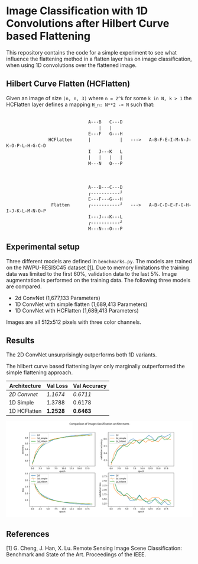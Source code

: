 # Image Classification with 1D Convolutions after Hilbert Curve based Flattening

This repository contains the code for a simple experiment to see what influence the flattening method in a flatten layer 
has on image classification, when using 1D convolutions over the flattened image. 

## Hilbert Curve Flatten (HCFlatten)

Given an image of size `(n, n, 3)` where `n = 2^k` for some `k in N, k > 1` the HCFlatten layer defines a mapping
`H_n: N**2 -> N` such that:

```

                               A---B   C---D
                                   |   |    
                               E---F   G---H
                HCFlatten      |           |   --->   A-B-F-E-I-M-N-J-K-O-P-L-H-G-C-D
                               I   J---K   L
                               |   |   |   | 
                               M---N   O---P
    
    
    
                               A---B---C---D
                               ┌-----------┘
                               E---F---G---H
                 Flatten       ┌-----------┘   --->   A-B-C-D-E-F-G-H-I-J-K-L-M-N-O-P
                               I---J---K---L
                               ┌-----------┘
                               M---N---O---P

```

## Experimental setup

Three different models are defined in `benchmarks.py`. The models are trained on the NWPU-RESISC45 dataset 
[[1]](#References). Due to memory limitations the training data was limited to the first 60%, validation data to the 
last 5%. Image augmentation is performed on the training data. The following three models are compared.

* 2d ConvNet (1,677,133 Parameters)
* 1D ConvNet with simple flatten (1,689,413 Parameters)
* 1D ConvNet with HCFlatten (1,689,413 Parameters)

Images are all 512x512 pixels with three color channels.

## Results

The 2D ConvNet unsurprisingly outperforms both 1D variants. 

The hilbert curve based flattening layer only marginally outperformed the simple flattening approach.

| Architecture | Val Loss   | Val Accuracy |
|--------------|------------|--------------|
| *2D Convnet* | *1.1674*   | *0.6711*     |
| 1D Simple    | 1.3788     | 0.6178       |
| 1D HCFlatten | **1.2528** | **0.6463**   |

![comparison.png](comparison.png)


## References
[1] G. Cheng, J. Han, X. Lu. Remote Sensing Image Scene Classification: Benchmark and State of the Art. Proceedings of the IEEE.
